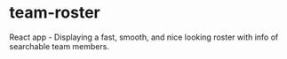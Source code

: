 # team-roster
React app - Displaying a fast, smooth, and nice looking roster with info of searchable team members.
